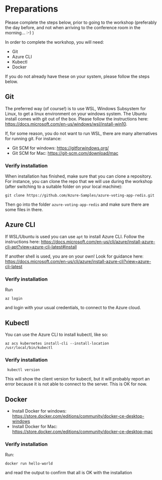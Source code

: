 # Preparations
Please complete the steps below, prior to going to the workshop (preferably the day before, and not when arriving to the conference room in the morning... :-) ) 

In order to complete the workshop, you will need:
* Git
* Azure CLI
* Kubectl
* Docker 

If you do not already have these on your system, please follow the steps below.

## Git
The preferred way (of course!) is to use WSL, Windows Subsystem for Linux, to get a linux environment on your windows system. The Ubuntu install comes with git out of the box. Please follow the instructions here: https://docs.microsoft.com/en-us/windows/wsl/install-win10. 

If, for some reason, you do not want to run WSL, there are many alternatives for running git. For instance: 
* Git SCM for windows: https://gitforwindows.org/
* Git SCM for Mac: https://git-scm.com/download/mac

### Verify installation
When installation has finished, make sure that you can clone a repository. For instance, you can clone the repo that we will use during the workshop (after switching to a suitable folder on your local machine):
```console
git clone https://github.com/Azure-Samples/azure-voting-app-redis.git
```

Then go into the folder ````azure-voting-app-redis```` and make sure there are some files in there. 

## Azure CLI
If WSL/Ubuntu is used you can use `apt` to install Azure CLI. Follow the instructions here:
https://docs.microsoft.com/en-us/cli/azure/install-azure-cli-apt?view=azure-cli-latest#install

If another shell is used, you are on your own! Look for guidance here: https://docs.microsoft.com/en-us/cli/azure/install-azure-cli?view=azure-cli-latest

### Verify installation
Run 
```console
az login
``` 
and login with your usual credentials, to connect to the Azure cloud.

## Kubectl
You can use the Azure CLI to install kubectl, like so:
```console
az acs kubernetes install-cli --install-location /usr/local/bin/kubectl
```

### Verify installation
```console
 kubectl version
```
This will show the client version for kubectl, but it will probably report an error because it is not able to connect to the server. This is OK for now.

## Docker
* Install Docker for windows: https://store.docker.com/editions/community/docker-ce-desktop-windows
* Install Docker for Mac: https://store.docker.com/editions/community/docker-ce-desktop-mac

### Verify installation
Run:
```console
docker run hello-world
``` 

and read the output to confirm that all is OK with the installation
